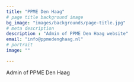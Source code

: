 ```yaml
---
title: "PPME Den Haag"
# page title background image
bg_image: "images/backgrounds/page-title.jpg"
# meta description
description : "Admin of PPME Den Haag website"
email: "info@ppmedenghaag.nl"
# portrait
image: ""

---
```


Admin of PPME Den Haag
